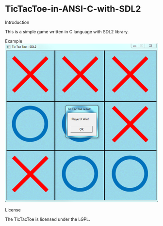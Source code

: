 TicTacToe-in-ANSI-C-with-SDL2
=============================

Introduction

This is a simple game written in C language with SDL2 library.

Example
![alt tag](https://github.com/PiotrKono/TicTacToe-in-ANSI-C-with-SDL2/blob/master/doc/screen/Capture.PNG)

License

The TicTacToe is licensed under the LGPL.
